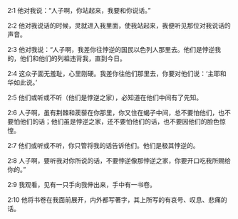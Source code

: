 <a id="1"></a>2:1  他对我说：“人子啊，你站起来，我要和你说话。”  

<a id="2"></a>2:2  他对我说话的时候，灵就进入我里面，使我站起来，我便听见那位对我说话的声音。  

<a id="3"></a>2:3  他对我说：“人子啊，我差你往悖逆的国民以色列人那里去。他们是悖逆我的，他们和他们的列祖违背我，直到今日。  

<a id="4"></a>2:4  这众子面无羞耻，心里刚硬。我差你往他们那里去，你要对他们说：‘主耶和华如此说。’  

<a id="5"></a>2:5  他们或听或不听（他们是悖逆之家），必知道在他们中间有了先知。  

<a id="6"></a>2:6  人子啊，虽有荆棘和蒺藜在你那里，你又住在蝎子中间，总不要怕他们，也不要怕他们的话；他们虽是悖逆之家，还不要怕他们的话，也不要因他们的脸色惊惶。  

<a id="7"></a>2:7  他们或听或不听，你只管将我的话告诉他们。他们是极其悖逆的。  

<a id="8"></a>2:8  人子啊，要听我对你所说的话，不要悖逆像那悖逆之家，你要开口吃我所赐给你的。”  

<a id="9"></a>2:9  我观看，见有一只手向我伸出来，手中有一书卷。  

<a id="10"></a>2:10  他将书卷在我面前展开，内外都写著字，其上所写的有哀号、叹息、悲痛的话。  
